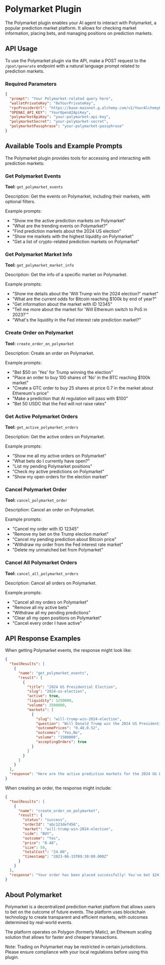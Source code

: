 # Polymarket Plugin

The Polymarket plugin enables your AI agent to interact with Polymarket, a popular prediction market platform. It allows for checking market information, placing bets, and managing positions on prediction markets.

## API Usage

To use the Polymarket plugin via the API, make a POST request to the `/goat/generate` endpoint with a natural language prompt related to prediction markets.

### Required Parameters

```json
{
  "prompt": "Your Polymarket-related query here",
  "walletPrivateKey": "0xYourPrivateKey",
  "rpcProviderUrl": "https://base-mainnet.g.alchemy.com/v2/YourAlchemyKey",
  "OPENAI_API_KEY": "YourOpenAIApiKey",
  "polymarketApiKey": "your-polymarket-api-key",
  "polymarketSecret": "your-polymarket-secret",
  "polymarketPassphrase": "your-polymarket-passphrase"
}
```

## Available Tools and Example Prompts

The Polymarket plugin provides tools for accessing and interacting with prediction markets:

### Get Polymarket Events

**Tool:** `get_polymarket_events`

Description: Get the events on Polymarket, including their markets, with optional filters.

Example prompts:
- "Show me the active prediction markets on Polymarket"
- "What are the trending events on Polymarket?"
- "Find prediction markets about the 2024 US election"
- "Show me markets with the highest liquidity on Polymarket"
- "Get a list of crypto-related prediction markets on Polymarket"

### Get Polymarket Market Info

**Tool:** `get_polymarket_market_info`

Description: Get the info of a specific market on Polymarket.

Example prompts:
- "Show me details about the 'Will Trump win the 2024 election?' market"
- "What are the current odds for Bitcoin reaching $100k by end of year?"
- "Get information about the market with ID 12345"
- "Tell me more about the market for 'Will Ethereum switch to PoS in 2023?'"
- "What's the liquidity in the Fed interest rate prediction market?"

### Create Order on Polymarket

**Tool:** `create_order_on_polymarket`

Description: Create an order on Polymarket.

Example prompts:
- "Bet $50 on 'Yes' for Trump winning the election"
- "Place an order to buy 100 shares of 'No' in the BTC reaching $100k market"
- "Create a GTC order to buy 25 shares at price 0.7 in the market about Ethereum's price"
- "Make a prediction that AI regulation will pass with $100"
- "Bet 50 USDC that the Fed will not raise rates"

### Get Active Polymarket Orders

**Tool:** `get_active_polymarket_orders`

Description: Get the active orders on Polymarket.

Example prompts:
- "Show me all my active orders on Polymarket"
- "What bets do I currently have open?"
- "List my pending Polymarket positions"
- "Check my active predictions on Polymarket"
- "Show my open orders for the election market"

### Cancel Polymarket Order

**Tool:** `cancel_polymarket_order`

Description: Cancel an order on Polymarket.

Example prompts:
- "Cancel my order with ID 12345"
- "Remove my bet on the Trump election market"
- "Cancel my pending prediction about Bitcoin price"
- "Withdraw my order from the Fed interest rate market"
- "Delete my unmatched bet from Polymarket"

### Cancel All Polymarket Orders

**Tool:** `cancel_all_polymarket_orders`

Description: Cancel all orders on Polymarket.

Example prompts:
- "Cancel all my orders on Polymarket"
- "Remove all my active bets"
- "Withdraw all my pending predictions"
- "Clear all my open positions on Polymarket"
- "Cancel every order I have active"

## API Response Examples

When getting Polymarket events, the response might look like:

```json
{
  "toolResults": [
    {
      "name": "get_polymarket_events",
      "result": [
        {
          "title": "2024 US Presidential Election",
          "slug": "2024-us-election",
          "active": true,
          "liquidity": 1250000,
          "volume": 3500000,
          "markets": [
            {
              "slug": "will-trump-win-2024-election",
              "question": "Will Donald Trump win the 2024 US Presidential Election?",
              "outcomePrices": "0.48,0.52",
              "outcomes": "Yes,No",
              "volume": "1500000",
              "acceptingOrders": true
            }
          ]
        }
      ]
    }
  ],
  "response": "Here are the active prediction markets for the 2024 US Election. The market 'Will Donald Trump win the 2024 US Presidential Election?' shows Trump with a 48% chance of winning (Yes at $0.48, No at $0.52). The market has $1.5M in volume and is currently accepting orders."
}
```

When creating an order, the response might include:

```json
{
  "toolResults": [
    {
      "name": "create_order_on_polymarket",
      "result": {
        "status": "success",
        "orderId": "abc123def456",
        "market": "will-trump-win-2024-election",
        "side": "BUY",
        "outcome": "Yes",
        "price": "0.48",
        "size": 50,
        "totalCost": "24.00",
        "timestamp": "2023-06-15T09:30:00.000Z"
      }
    }
  ],
  "response": "Your order has been placed successfully! You've bet $24.00 to buy 50 shares of 'Yes' at $0.48 per share in the 'Will Trump win the 2024 election?' market. If the outcome is Yes, you'll receive $50 (for a profit of $26.00)."
}
```

## About Polymarket

Polymarket is a decentralized prediction market platform that allows users to bet on the outcome of future events. The platform uses blockchain technology to create transparent and efficient markets, with outcomes determined by real-world events.

The platform operates on Polygon (formerly Matic), an Ethereum scaling solution that allows for faster and cheaper transactions.

Note: Trading on Polymarket may be restricted in certain jurisdictions. Please ensure compliance with your local regulations before using this plugin. 